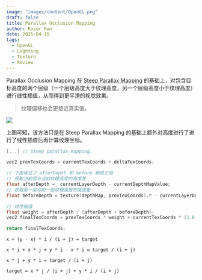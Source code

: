 ```yaml
---
image: "images/content/OpenGL.png"
draft: false
title: Parallax Occlusion Mapping
author: Roser Han
date: 2025-04-15
tags:
  - OpenGL
  - Lighting
  - Texture
  - Review
---
```

Parallax Occlusion Mapping 在 [Steep Parallax Mapping](../Steep-Parallax-Mapping) 的基础上，对包含目标高度的两个层级（一个层级高度大于纹理高度，另一个层级高度小于纹理高度）进行线性插值，从而得到更平滑的视觉效果。

> 纹理偏移也会更接近真实值。

![](images/Parallax_Occlusion_Mapping示意图.png)

上图可知，该方法只是在 Steep Parallax Mapping 的基础上额外对高度进行了进行了线性插值后再计算纹理坐标。

```cpp
[...] // Steep parallax mapping.

vec2 prevTexCoords = currentTexCoords + deltaTexCoords;

// 下面保证了 afterDepth 和 before 都是正值
// 获取当前层与当前纹理高度的高度差
float afterDepth =  currentLayerDepth - currentDepthMapValue;
// 获取前一层与前一层纹理高度的高度差
float beforeDepth = texture(depthMap, prevTexCoords).r - currentLayerDepth + layerDepth;

// 线性插值
float weight = afterDepth / (afterDepth + beforeDepth);
vec2 finalTexCoords = prevTexCoords * weight + currentTexCoords * (1.0 - weight);

return finalTexCoords;
```

```
x + (y - x) * i / (i + j) = target

x * i + x * j + y * i - x * i = target / (i + j)

x * j + y * i = target / (i + j)

target = x * j / (i + j) + y * i / (i + j)

```
